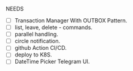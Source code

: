 NEEDS</br>
- [ ] Transaction Manager With OUTBOX Pattern.
- [ ] list, leave, delete - commands.
- [ ] parallel handling.
- [ ] circle notification.
- [ ] github Action CI/CD.
- [ ] deploy to K8S.
- [ ] DateTime Picker Telegram UI.